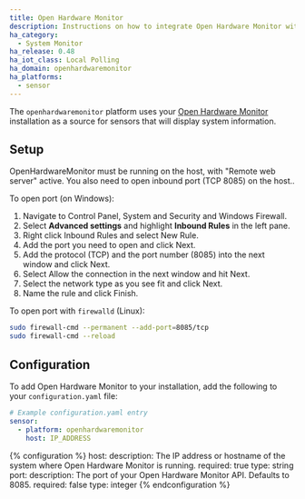 ```yaml
---
title: Open Hardware Monitor
description: Instructions on how to integrate Open Hardware Monitor within Home Assistant.
ha_category:
  - System Monitor
ha_release: 0.48
ha_iot_class: Local Polling
ha_domain: openhardwaremonitor
ha_platforms:
  - sensor
---
```


The `openhardwaremonitor` platform uses your [Open Hardware Monitor](https://openhardwaremonitor.org/) installation as a source for sensors that will display system information.

## Setup

OpenHardwareMonitor must be running on the host, with "Remote web server" active. You also need to open inbound port (TCP 8085) on the host..

To open port (on Windows):

1. Navigate to Control Panel, System and Security and Windows Firewall.
2. Select **Advanced settings** and highlight **Inbound Rules** in the left pane.
3. Right click Inbound Rules and select New Rule.
4. Add the port you need to open and click Next.
5. Add the protocol (TCP) and the port number (8085) into the next window and click Next.
6. Select Allow the connection in the next window and hit Next.
7. Select the network type as you see fit and click Next.
8. Name the rule and click Finish.

To open port with `firewalld` (Linux):

```bash
sudo firewall-cmd --permanent --add-port=8085/tcp
sudo firewall-cmd --reload
```

## Configuration

To add Open Hardware Monitor to your installation, add the following to your `configuration.yaml` file:

```yaml
# Example configuration.yaml entry
sensor:
  - platform: openhardwaremonitor
    host: IP_ADDRESS
```

{% configuration %}
  host:
    description: The IP address or hostname of the system where Open Hardware Monitor is running.
    required: true
    type: string
  port:
    description: The port of your Open Hardware Monitor API. Defaults to 8085.
    required: false
    type: integer
{% endconfiguration %}
